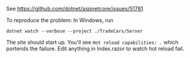 See https://github.com/dotnet/aspnetcore/issues/51781

To reproduce the problem:  In Windows, run 

`dotnet watch --verbose --project ./TradeCars/Server`

The site should start up.  You'll see `Hot reload capabilities: .` which portends the failure.  Edit anything in Index.razor to watch hot reload fail.
